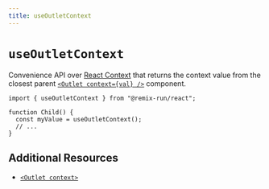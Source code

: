 ```yaml
---
title: useOutletContext
---
```


# `useOutletContext`

Convenience API over [React Context][react-context] that returns the context value from the closest parent [`<Outlet context={val} />`][outlet-context] component.

```tsx
import { useOutletContext } from "@remix-run/react";

function Child() {
  const myValue = useOutletContext();
  // ...
}
```

## Additional Resources

- [`<Outlet context>`][outlet-context]

[react-context]: https://react.dev/learn/passing-data-deeply-with-context
[outlet-context]: ../components/outlet#context
